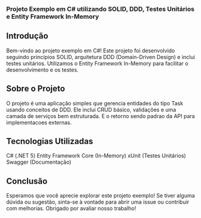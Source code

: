 ### Projeto Exemplo em C# utilizando SOLID, DDD, Testes Unitários e Entity Framework In-Memory

## Introdução
Bem-vindo ao projeto exemplo em C#! Este projeto foi desenvolvido seguindo princípios SOLID, arquitetura DDD (Domain-Driven Design) e inclui testes unitários. Utilizamos o Entity Framework In-Memory para facilitar o desenvolvimento e os testes.

## Sobre o Projeto
O projeto é uma aplicação simples que gerencia entidades do tipo Task usando conceitos de DDD. Ele inclui CRUD básico, validações e uma camada de serviços bem estruturada. E o retorno sendo padrao da API para implementacoes externas.

## Tecnologias Utilizadas
C# (.NET 5)
Entity Framework Core (In-Memory)
xUnit (Testes Unitários)
Swagger (Documentação)

## Conclusão
Esperamos que você aprecie explorar este projeto exemplo! Se tiver alguma dúvida ou sugestão, sinta-se à vontade para abrir uma issue ou contribuir com melhorias. Obrigado por avaliar nosso trabalho!